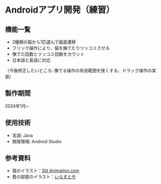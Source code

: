# Androidアプリ開発（練習）
## 機能一覧
* 2種類の猫から1匹選んで画面遷移
* フリック操作により、猫を撫でたりツッコミさせる
* 撫でた回数とツッコミ回数をカウント
* 日本語と英語に対応

（今後修正したいところ: 撫でる操作の有効範囲を狭くする、ドラック操作の実装）

## 製作期間
2024年1月~

## 使用技術
* 言語: Java
* 開発環境: Android Studio

## 参考資料
* 猫のイラスト：[Slit Animation.com](https://slitanimation.com/2018/10/%E3%81%AB%E3%82%83%E3%82%93%E3%81%93%E3%81%AE%E9%81%94%E4%BA%BA/)
* 畳の部屋のイラスト：[いらすとや](https://www.irasutoya.com/2017/01/blog-post_845.html)


